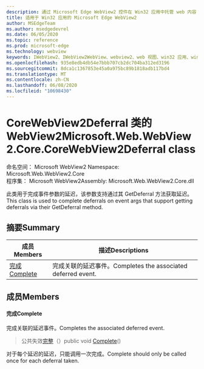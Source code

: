 ```yaml
---
description: 通过 Microsoft Edge WebView2 控件在 Win32 应用中托管 web 内容
title: 适用于 Win32 应用的 Microsoft Edge WebView2
author: MSEdgeTeam
ms.author: msedgedevrel
ms.date: 06/05/2020
ms.topic: reference
ms.prod: microsoft-edge
ms.technology: webview
keywords: IWebView2、IWebView2WebView、webview2、web 视图、win32 应用、win32、edge、ICoreWebView2、ICoreWebView2Controller、浏览器控件、边缘 html
ms.openlocfilehash: 935e8edb4db54e7bbb707cb2dc704ba312ed3196
ms.sourcegitcommit: 8dca1c1367853e45a0a975bc89b1818adb117bd4
ms.translationtype: MT
ms.contentlocale: zh-CN
ms.lasthandoff: 06/08/2020
ms.locfileid: "10698430"
---
```

# <span data-ttu-id="a926e-104">CoreWebView2Deferral 类的 WebView2</span><span class="sxs-lookup"><span data-stu-id="a926e-104">Microsoft.Web.WebView2.Core.CoreWebView2Deferral class</span></span> 

<span data-ttu-id="a926e-105">命名空间： Microsoft WebView2 </span><span class="sxs-lookup"><span data-stu-id="a926e-105">Namespace: Microsoft.Web.WebView2.Core</span></span>\
<span data-ttu-id="a926e-106">程序集： Microsoft WebView2</span><span class="sxs-lookup"><span data-stu-id="a926e-106">Assembly: Microsoft.Web.WebView2.Core.dll</span></span>

<span data-ttu-id="a926e-107">此类用于完成事件参数的延迟，该参数支持通过其 GetDeferral 方法获取延迟。</span><span class="sxs-lookup"><span data-stu-id="a926e-107">This class is used to complete deferrals on event args that support getting deferrals via their GetDeferral method.</span></span>

## <span data-ttu-id="a926e-108">摘要</span><span class="sxs-lookup"><span data-stu-id="a926e-108">Summary</span></span>

 <span data-ttu-id="a926e-109">成员</span><span class="sxs-lookup"><span data-stu-id="a926e-109">Members</span></span>                        | <span data-ttu-id="a926e-110">描述</span><span class="sxs-lookup"><span data-stu-id="a926e-110">Descriptions</span></span>
--------------------------------|---------------------------------------------
[<span data-ttu-id="a926e-111">完成</span><span class="sxs-lookup"><span data-stu-id="a926e-111">Complete</span></span>](#complete) | <span data-ttu-id="a926e-112">完成关联的延迟事件。</span><span class="sxs-lookup"><span data-stu-id="a926e-112">Completes the associated deferred event.</span></span>

## <span data-ttu-id="a926e-113">成员</span><span class="sxs-lookup"><span data-stu-id="a926e-113">Members</span></span>

#### <span data-ttu-id="a926e-114">完成</span><span class="sxs-lookup"><span data-stu-id="a926e-114">Complete</span></span> 

<span data-ttu-id="a926e-115">完成关联的延迟事件。</span><span class="sxs-lookup"><span data-stu-id="a926e-115">Completes the associated deferred event.</span></span>

> <span data-ttu-id="a926e-116">公共失效[完整](#complete)（）</span><span class="sxs-lookup"><span data-stu-id="a926e-116">public void [Complete](#complete)()</span></span>

<span data-ttu-id="a926e-117">对于每个延迟的延迟，只能调用一次完成。</span><span class="sxs-lookup"><span data-stu-id="a926e-117">Complete should only be called once for each deferral taken.</span></span>

